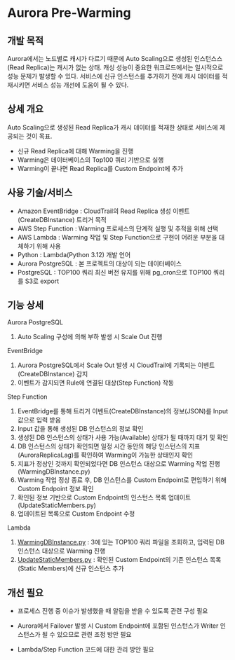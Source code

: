 # Aurora Pre-Warming

## 개발 목적
Aurora에서는 노드별로 캐시가 다르기 때문에 Auto Scaling으로 생성된 인스턴스스(Read Replica)는 캐시가 없는 상태.
캐싱 성능이 중요한 워크로드에서는 일시적으로 성능 문제가 발생할 수 있다.
서비스에 신규 인스턴스를 추가하기 전에 캐시 데이터를 적재시키면 서비스 성능 개선에 도움이 될 수 있다.

## 상세 개요
Auto Scaling으로 생성된 Read Replica가 캐시 데이터를 적재한 상태로 서비스에 제공되는 것이 목표.
- 신규 Read Replica에 대해 Warming을 진행
- Warming은 데이터베이스의 Top100 쿼리 기반으로 실행
- Warming이 끝나면 Read Replica를 Custom Endpoint에 추가

## 사용 기술/서비스
- Amazon EventBridge : CloudTrail의 Read Replica 생성 이벤트(CreateDBInstance) 트리거 목적
- AWS Step Function : Warming 프로세스의 단계적 실행 및 추적을 위해 선택
- AWS Lambda : Warming 작업 및 Step Function으로 구현이 어려운 부분을 대체하기 위해 사용
- Python : Lambda(Python 3.12) 개발 언어
- Aurora PostgreSQL : 본 프로젝트의 대상이 되는 데이터베이스
- PostgreSQL : TOP100 쿼리 최신 버전 유지를 위해 pg_cron으로 TOP100 쿼리를 S3로 export

## 기능 상세
Aurora PostgreSQL
1. Auto Scaling 구성에 의해 부하 발생 시 Scale Out 진행

EventBridge
1. Aurora PostgreSQL에서 Scale Out 발생 시 CloudTrail에 기록되는 이벤트(CreateDBInstance) 감지
2. 이벤트가 감지되면 Rule에 연결된 대상(Step Function) 작동

Step Function
1. EventBridge를 통해 트리거 이벤트(CreateDBInstance)의 정보(JSON)를 Input 값으로 입력 받음
2. Input 값을 통해 생성된 DB 인스턴스의 정보 확인
3. 생성된 DB 인스턴스의 상태가 사용 가능(Available) 상태가 될 때까지 대기 및 확인
4. DB 인스턴스의 상태가 확인되면 일정 시간 동안의 해당 인스턴스의 지표(AuroraReplicaLag)를 확인하여 Warming이 가능한 상태인지 확인
5. 지표가 정상인 것까지 확인되었다면 DB 인스턴스 대상으로 Warming 작업 진행(WarmingDBInstance.py)
6. Warming 작업 정상 종료 후, DB 인스턴스를 Custom Endpoint로 편입하기 위해 Custom Endpoint 정보 확인
7. 확인된 정보 기반으로 Custom Endpoint의 인스턴스 목록 업데이트(UpdateStaticMembers.py)
8. 업데이트된 목록으로 Custom Endpoint 수정

Lambda
1. [WarmingDBInstance.py][WDBP] : 3에 있는 TOP100 쿼리 파일을 조회하고, 입력된 DB 인스턴스 대상으로 Warming 진행
2. [UpdateStaticMembers.py][USMP] : 확인된 Custom Endpoint의 기존 인스턴스 목록(Static Members)에 신규 인스턴스 추가


## 개선 필요

- 프로세스 진행 중 이슈가 발생했을 때 알림을 받을 수 있도록 관련 구성 필요
- Aurora에서 Failover 발생 시 Custom Endpoint에 포함된 인스턴스가 Writer 인스턴스가 될 수 있으므로 관련 조정 방안 필요
- Lambda/Step Function 코드에 대한 관리 방안 필요






   [WDBP]: <https://github.com/ballenabox/AuroraPreWarming/blob/main/02_Lambda/WarmingDBInstance.py>
   [USMP]: <https://github.com/ballenabox/AuroraPreWarming/blob/main/02_Lambda/UpdateStaticMembers.py>
